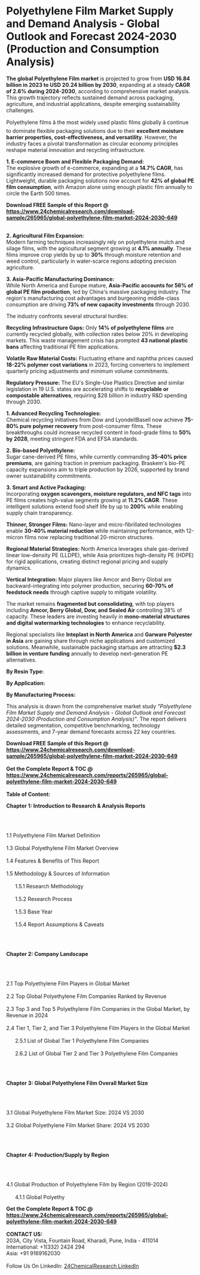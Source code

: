 <h1>Polyethylene Film Market Supply and Demand Analysis - Global Outlook and Forecast 2024-2030 (Production and Consumption Analysis)</h1><p><strong>The global Polyethylene Film market</strong> is projected to grow from <strong>USD 16.84 billion in 2023 to USD 20.24 billion by 2030</strong>, expanding at a steady <strong>CAGR of 2.6% during 2024-2030</strong>, according to comprehensive market analysis. This growth trajectory reflects sustained demand across packaging, agriculture, and industrial applications, despite emerging sustainability challenges.</p><p>Polyethylene films â the most widely used plastic films globally â continue to dominate flexible packaging solutions due to their <strong>excellent moisture barrier properties, cost-effectiveness, and versatility</strong>. However, the industry faces a pivotal transformation as circular economy principles reshape material innovation and recycling infrastructure.</p><p><strong>1. E-commerce Boom and Flexible Packaging Demand:</strong><br>
The explosive growth of e-commerce, expanding at a <strong>14.7% CAGR</strong>, has significantly increased demand for protective polyethylene films. Lightweight, durable packaging solutions now account for <strong>42% of global PE film consumption</strong>, with Amazon alone using enough plastic film annually to circle the Earth 500 times.</p><div><b>Download FREE Sample of this Report @ 
            <a href="https://www.24chemicalresearch.com/download-sample/265965/global-polyethylene-film-market-2024-2030-649">
            https://www.24chemicalresearch.com/download-sample/265965/global-polyethylene-film-market-2024-2030-649</a></b></div><br><p><strong>2. Agricultural Film Expansion:</strong><br>
Modern farming techniques increasingly rely on polyethylene mulch and silage films, with the agricultural segment growing at <strong>4.1% annually</strong>. These films improve crop yields by up to <strong>30%</strong> through moisture retention and weed control, particularly in water-scarce regions adopting precision agriculture.</p><p><strong>3. Asia-Pacific Manufacturing Dominance:</strong><br>
While North America and Europe mature, <strong>Asia-Pacific accounts for 56% of global PE film production</strong>, led by China's massive packaging industry. The region's manufacturing cost advantages and burgeoning middle-class consumption are driving <strong>73% of new capacity investments</strong> through 2030.</p><p>The industry confronts several structural hurdles:</p><p><strong>Recycling Infrastructure Gaps:</strong> Only <strong>14% of polyethylene films</strong> are currently recycled globally, with collection rates below 20% in developing markets. This waste management crisis has prompted <strong>43 national plastic bans</strong> affecting traditional PE film applications.</p><p><strong>Volatile Raw Material Costs:</strong> Fluctuating ethane and naphtha prices caused <strong>18-22% polymer cost variations</strong> in 2023, forcing converters to implement quarterly pricing adjustments and minimum volume commitments.</p><p><strong>Regulatory Pressure:</strong> The EU's Single-Use Plastics Directive and similar legislation in 19 U.S. states are accelerating shifts to <strong>recyclable or compostable alternatives</strong>, requiring $28 billion in industry R&amp;D spending through 2030.</p><p><strong>1. Advanced Recycling Technologies:</strong><br>
Chemical recycling initiatives from Dow and LyondellBasell now achieve <strong>75-80% pure polymer recovery</strong> from post-consumer films. These breakthroughs could increase recycled content in food-grade films to <strong>50% by 2028</strong>, meeting stringent FDA and EFSA standards.</p><p><strong>2. Bio-based Polyethylene:</strong><br>
Sugar cane-derived PE films, while currently commanding <strong>35-40% price premiums</strong>, are gaining traction in premium packaging. Braskem's bio-PE capacity expansions aim to triple production by 2026, supported by brand owner sustainability commitments.</p><p><strong>3. Smart and Active Packaging:</strong><br>
Incorporating <strong>oxygen scavengers, moisture regulators, and NFC tags</strong> into PE films creates high-value segments growing at <strong>11.2% CAGR</strong>. These intelligent solutions extend food shelf life by up to <strong>200%</strong> while enabling supply chain transparency.</p><p><strong>Thinner, Stronger Films:</strong> Nano-layer and micro-fibrillated technologies enable <strong>30-40% material reduction</strong> while maintaining performance, with 12-micron films now replacing traditional 20-micron structures.</p><p><strong>Regional Material Strategies:</strong> North America leverages shale gas-derived linear low-density PE (LLDPE), while Asia prioritizes high-density PE (HDPE) for rigid applications, creating distinct regional pricing and supply dynamics.</p><p><strong>Vertical Integration:</strong> Major players like Amcor and Berry Global are backward-integrating into polymer production, securing <strong>60-70% of feedstock needs</strong> through captive supply to mitigate volatility.</p><p>The market remains <strong>fragmented but consolidating</strong>, with top players including <strong>Amcor, Berry Global, Dow, and Sealed Air</strong> controlling 38% of capacity. These leaders are investing heavily in <strong>mono-material structures and digital watermarking technologies</strong> to enhance recyclability.</p><p>Regional specialists like <strong>Inteplast in North America</strong> and <strong>Garware Polyester in Asia</strong> are gaining share through niche applications and customized solutions. Meanwhile, sustainable packaging startups are attracting <strong>$2.3 billion in venture funding</strong> annually to develop next-generation PE alternatives.</p><p><strong>By Resin Type:</strong>
		</p><p><strong>By Application:</strong>
		</p><p><strong>By Manufacturing Process:</strong>
		</p><p>This analysis is drawn from the comprehensive market study <em>"Polyethylene Film Market Supply and Demand Analysis - Global Outlook and Forecast 2024-2030 (Production and Consumption Analysis)"</em>. The report delivers detailed segmentation, competitive benchmarking, technology assessments, and 7-year demand forecasts across 22 key countries.</p><div><b>Download FREE Sample of this Report @ 
            <a href="https://www.24chemicalresearch.com/download-sample/265965/global-polyethylene-film-market-2024-2030-649">
            https://www.24chemicalresearch.com/download-sample/265965/global-polyethylene-film-market-2024-2030-649</a></b></div><br><div><b>Get the Complete Report & TOC @ 
            <a href="https://www.24chemicalresearch.com/reports/265965/global-polyethylene-film-market-2024-2030-649">
            https://www.24chemicalresearch.com/reports/265965/global-polyethylene-film-market-2024-2030-649</a></b></div><br>
            <b>Table of Content:</b><p><p><strong>Chapter 1: Introduction to Research &amp; Analysis Reports</strong></p><br />
<br />
<p>1.1 Polyethylene Film  Market Definition<br /><br />
1.3 Global Polyethylene Film  Market Overview<br /><br />
1.4 Features &amp; Benefits of This Report<br /><br />
1.5 Methodology &amp; Sources of Information<br /><br />
&nbsp;&nbsp;&nbsp;&nbsp;&nbsp; 1.5.1 Research Methodology<br /><br />
&nbsp;&nbsp;&nbsp;&nbsp;&nbsp; 1.5.2 Research Process<br /><br />
&nbsp;&nbsp;&nbsp;&nbsp;&nbsp; 1.5.3 Base Year<br /><br />
&nbsp;&nbsp;&nbsp;&nbsp;&nbsp; 1.5.4 Report Assumptions &amp; Caveats</p><br />
<br />
<p><strong>Chapter 2: Company Landscape</strong></p><br />
<br />
<p>2.1 Top Polyethylene Film  Players in Global Market<br /><br />
2.2 Top Global Polyethylene Film  Companies Ranked by Revenue<br /><br />
2.3 Top 3 and Top 5 Polyethylene Film  Companies in the Global Market, by Revenue in 2024<br /><br />
2.4 Tier 1, Tier 2, and Tier 3 Polyethylene Film  Players in the Global Market<br /><br />
&nbsp;&nbsp;&nbsp;&nbsp;&nbsp; 2.5.1 List of Global Tier 1 Polyethylene Film  Companies<br /><br />
&nbsp;&nbsp;&nbsp;&nbsp;&nbsp; 2.6.2 List of Global Tier 2 and Tier 3 Polyethylene Film  Companies</p><br />
<br />
<p><strong>Chapter 3: Global Polyethylene Film  Overall Market Size</strong></p><br />
<br />
<p>3.1 Global Polyethylene Film  Market Size: 2024 VS 2030<br /><br />
3.2 Global Polyethylene Film  Market Share: 2024 VS 2030</p><br />
<br />
<p><strong>Chapter 4: Production/Supply by Region</strong></p><br />
<br />
<p>4.1 Global Production of Polyethylene Film  by Region (2019-2024)<br /><br />
&nbsp;&nbsp;&nbsp;&nbsp;&nbsp; 4.1.1 Global Polyethy</p><div><b>Get the Complete Report & TOC @ 
            <a href="https://www.24chemicalresearch.com/reports/265965/global-polyethylene-film-market-2024-2030-649">
            https://www.24chemicalresearch.com/reports/265965/global-polyethylene-film-market-2024-2030-649</a></b></div><br><b>CONTACT US:</b><br>
            203A, City Vista, Fountain Road, Kharadi, Pune, India - 411014<br>
            International: +1(332) 2424 294<br>
            Asia: +91 9169162030 <br><br>
            Follow Us On LinkedIn: <a href="https://www.linkedin.com/company/24chemicalresearch/">24ChemicalResearch LinkedIn</a>